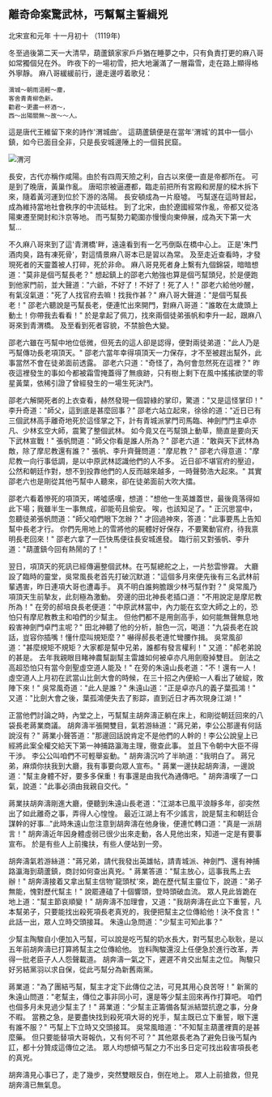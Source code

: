 離奇命案驚武林，丐幫幫主誓緝兇
------------------------------

北宋宣和元年 十一月初十 （1119年)

冬至過後第二天一大清早，葫蘆鎮家家戶戶猶在睡夢之中，只有負責打更的麻八哥如常獨個兒在外。
昨夜下的一場初雪，把大地灑滿了一層霜雪，走在路上顯得格外寧靜。
麻八哥緩緩前行，邊走邊哼着歌兒：

    渭城～朝雨浥輕～塵，
    客舍青青柳色新。
    勸君～更盡一杯酒～，
    西～出陽關無～故～～人。

這是唐代王維留下來的詩作'渭城曲'。
這葫蘆鎮便是在當年'渭城'的其中一個小鎮，如今已面目全非，只是長安城邊陲上的一個貧民窟。

![渭河](http://i58.tinypic.com/qpnsye.jpg)

長安，古代亦稱作咸陽。由於有四周天險之利，自古以來便一直是帝都所在。
可是到了晚唐，黃巢作亂。
唐昭宗被逼遷都，臨走前把所有宮殿和房屋的樑木拆下來，隨着黃河運到位於下游的洛陽。
長安頓成為一片廢墟。
丐幫遂在這時冒起，成為維持當地社會秩序的中流砥柱。
到了北宋，由於遼國經常作亂，帝都又從洛陽東遷至開封和汴京等地。
而丐幫勢力範圍亦慢慢向東伸展，成為天下第一大幫...

不久麻八哥來到了這'青渭橋'畔，遠遠看到有一乞丐倒臥在橋中心上。
正是'朱門酒肉臭，路有凍死骨'，對這情景麻八哥本已是習以為常。
及至走近查看時，才發現死者的天靈蓋被人打碎，死於非命。
麻八哥見死者身上繫有九個錦袋，暗暗想道："莫非是個丐幫長老？"
想起鎮上的邵老六勉強也算是個丐幫頭兒，於是便跑到他家門前，並大聲道："六爺，不好了！不好了！死了人！"
邵老六給他吵醒，有氣沒氣道："死了人找官府去嘛！找我作甚？"
麻八哥大聲道："是個丐幫長老！"
邵老六聽說是丐幫長老，便連忙出來開門，對麻八哥道："誰敢在太歲頭上動土！你帶我去看看！"
於是拿起了佩刀，找來兩個徒弟張帆和李升一起，跟麻八哥來到青渭橋。
及至看到死者容貌，不禁臉色大變。

邵老六雖在丐幫中地位低微，但死去的這人卻是認得，便對兩徒弟道："此人乃是丐幫傳功長老項頂天。"
邵老六當年幸得項頂天一力保存，才不至被趕出幫外，此事當然不會在徒弟面前透露。
邵老六只道："奇怪了，為何會忽然死在這裡？"
昨夜這裡發生的事如今都被霜雪掩蓋得了無痕跡，只有樹上剩下在風中搖搖欲墜的零星黃葉，依稀引證了曾經發生的一場生死決鬥。

邵老六解開死者的上衣查看，赫然發現一個碧綠的掌印，驚道："又是這怪掌印！"
李升奇道："師父，這到底是甚麼回事？"
邵老六站立起來，徐徐的道："近日已有三個武林高手離奇地死於這怪掌之下，計有青城派掌門司馬臨、神劍門門主卓亦凡、少林玄空大師，震驚了整個武林。
如今竟又在丐幫頭上動草，簡直是要向天下武林宣戰！"
張帆問道："師父你看是誰人所為？"
邵老六道："敢與天下武林為敵，除了摩尼教還有誰？"
張帆、李升齊聲問道："摩尼教？"
邵老六得意道："摩尼教一向行事低調，是以中原武林認識他們的人不多。
近日卻不堪官府的壓迫，公然和朝廷作對，想不到投靠他們的人反而越來越多，一時聲勢浩大起來。"
其實邵老六也是剛從其他丐幫中人聽來，卻在徒弟面前大吹大擂。

邵老六看着慘死的項頂天，唏噓感嘆，想道："想他一生英雄蓋世，最後竟落得如此下場；我雖半生一事無成，卻能苟且偷安。
唉，也該知足了。"
正沉思當中，忽聽徒弟張帆問道："師父咱們眼下怎辦？"
才回過神來，答道："此事要馬上告知幫中長老才行。
你們先用地上的雪將他的屍體好好保存，不要驚動官府，待我禀明長老回來！"
邵老六拿了一匹快馬便往長安城進發。
臨行前又對張帆、李升道："葫蘆鎮今回有熱鬧的了！"

翌日，項頂天的死訊已經傳遍整個武林。在丐幫總舵之上，一片愁雲慘霧。
大廳設了臨時的靈堂，吳常風長老首先打破沉默道："這個多月來便先後有三名武林前輩遇害，昨日連項大哥也遭毒手。
真不明白誰夠膽跟少林丐幫作對？"
吳常風乃項頂天生前摯友，此刻極為激動。
旁邊的田北神長老插口道："不用說定是摩尼教所為！"
在旁的郝培良長老便道："中原武林當中，內力能在玄空大師之上的，恐怕只有摩尼教教主和咱們的少幫主。
但他們都不是用劍高手，如何能無聲無息地殺害神劍門卓門主呢？"
田北神聽了他的分析，臉色一沉，喝道："九袋長老在說話，豈容你插嘴！懂什麼叫規矩麼？"
嚇得郝長老連忙彎腰作揖。
吳常風卻道："甚麼規矩不規矩？大家都是幫中兄弟，誰都有發言權利！"
又道："郝老弟說的甚是。
去年我親眼目睹神農幫副幫主雷雄如何被卓亦凡用劍廢掉雙目。
劍法之高超恐怕只有當今劍聖虛空道人能及！"
在旁的朱遠山長老道："不！還有一人！虛空道人上月初在武當山比劍大會的時候，在三十招之內便給一人看出了破綻，敗陣下來！"
吳常風奇道："此人是誰？"
朱遠山道："正是卓亦凡的義子葉孤鴻！"
又道："比劍大會之後，葉孤鴻便失去了影踪，直到近日才再次現身江湖！"

正當他們討論之時，內堂之上，丐幫幫主胡奔濤正躺在床上，和剛從朝廷回來的八袋長老蔣業商議。
胡奔濤半張開雙目，氣若游絲道："蔣兄弟，李公公那邊有何話說沒有？"
蔣業小聲答道："那邊回話說肯定不是他們的人幹的！李公公說皇上已經將此案全權交給天下第一神捕路瀛海主理，徹查此事。
並且下令朝中大臣不得干涉。
李公公叫咱們不可輕舉妄動。"
胡奔濤沉吟了半晌道："我明白了。 蔣兄弟，麻煩你扶我到大廳，我有事要向眾人宣布。"
蔣業一邊扶起胡奔濤，一邊說道："幫主身體不好，要多多保重！有事還是由我代為通傳吧。"
胡奔濤嘆了一口氣，說道："此事必須由我親自交代。"

蔣業扶胡奔濤剛進大廳，便聽到朱遠山長老道："江湖本已風平浪靜多年，卻突然出了如此離奇之事，弄得人心惶惶。
最近江湖上有不少謠言，說是幫主和朝廷合謀幹的好事..."此時朱遠山忽注意到胡奔濤在他身後，便連忙轉口道："真是一派胡言！"
胡奔濤近年因身體虛弱已很少出來走動，各人見他出來，知道一定是有要事宣布。
於是有些人上前攙扶，有些人便站到一旁。

胡奔濤氣若游絲道："蔣兄弟，請代我發出英雄帖，請青城派、神劍門、還有神捕路瀛海到葫蘆鎮，商討如何查出真兇。"
蔣業答道："幫主放心，這事我馬上去辦！"
胡奔濤接着又拿出幫主信物'龍頭杖'來，跪在歷代幫主靈位下，說道："弟子無能，愧對歷代幫主！"
說罷連磕了十個響頭，登時頭破血流。
眾人見此皆跪在地上道："幫主節哀順變！"
胡奔濤不加理會，又道："我胡奔濤在此立下重誓，凡本幫弟子，只要能找出殺死項長老真兇的，我便把幫主之位傳給他！決不食言！"
此話一出，眾人立時交頭接耳。
朱遠山急問道："少幫主可知此事？"

少幫主陶駿自小便加入丐幫，可以說是吃丐幫的奶水長大，對丐幫忠心耿耿，是以五年前胡奔濤已打算將幫主之位傳給他。
豈料陶駿還沒上任便急於進行改革，弄得一批老臣子人人怨聲載道。
胡奔濤一氣之下，遲遲不肯交出幫主之位。
陶駿只好另結黨羽以求自保，從此丐幫分為新舊兩黨。

蔣業道："為了團結丐幫，幫主才定下此傳位之法，可見其用心良苦呀！"
新黨的朱遠山問道："老幫主，傳位之事非同小可，還是等少幫主回來再作打算吧。
咱們也個多月未見過少幫主了！"
蔣業道："少幫主正籌備各幫派結盟抗遼之事，分身不暇。
當務之急，是要盡快找到殺死項大哥的兇手，幫主既已立下重誓，眼下還有誰不服？"
丐幫上下立時又交頭接耳。
吳常風暗道："不知幫主葫蘆裡賣的是甚麼藥。
但只要能替項大哥報仇，又有何不可？"
其他眾長老為了避免日後丐幫內訌，都十分贊成這傳位之法。
眾人均想傾丐幫之力不出多日定可找出殺害項長老的真兇。

胡奔濤見心事已了，走了幾步，突然雙眼反白，倒在地上。
眾人上前搶救，但見胡奔濤已無氣息。
